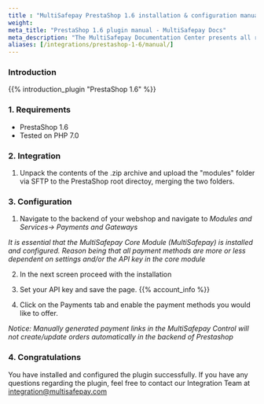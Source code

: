 ```yaml
---
title : "MultiSafepay PrestaShop 1.6 installation & configuration manual"
weight:
meta_title: "PrestaShop 1.6 plugin manual - MultiSafepay Docs"
meta_description: "The MultiSafepay Documentation Center presents all relevant information about our Plugins and API. You can also find support pages for payment methods, tools and general questions as well as the contact details of our Support and Integration Teams."
aliases: [/integrations/prestashop-1-6/manual/]
---
```


### Introduction

{{% introduction_plugin "PrestaShop 1.6" %}}

### 1. Requirements
- PrestaShop 1.6
- Tested on PHP 7.0

### 2. Integration
1. Unpack the contents of the .zip archive and upload the "modules" folder via SFTP to the PrestaShop root directoy, merging the two folders.

### 3. Configuration
1. Navigate to the backend of your webshop and navigate to _Modules and Services→ Payments and Gateways_

_It is essential that the MultiSafepay Core Module (MultiSafepay) is installed and configured. Reason being that all payment methods are more or less dependent on settings and/or the API key in the core module_

2. In the next screen proceed with the installation

3. Set your API key and save the page. {{% account_info %}}


4. Click on the Payments tab and enable the payment methods you would like to offer.

_Notice: Manually generated payment links in the MultiSafepay Control will not create/update orders automatically in the backend of Prestashop_

### 4. Congratulations
You have installed and configured the plugin successfully. If you have any questions regarding the plugin, feel free to contact our Integration Team at <integration@multisafepay.com>
